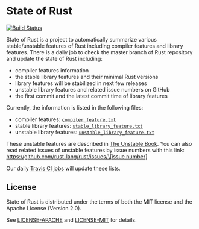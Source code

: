 # State of Rust

[![Build Status](https://travis-ci.com/mssun/state-of-rust.svg?branch=master)](https://travis-ci.com/mssun/state-of-rust)

State of Rust is a project to automatically summarize various stable/unstable
features of Rust including compiler features and library features. There is a
daily job to check the master branch of Rust repository and update the state of
Rust including:

  - compiler features information
  - the stable library features and their minimal Rust versions
  - library features will be stabilized in next few releases
  - unstable library features and related issue numbers on GitHub
  - the first commit and the latest commit time of library features

Currently, the information is listed in the following files:

  - compiler features: [`compiler_feature.txt`](compiler_feature.txt)
  - stable library features: [`stable_library_feature.txt`](stable_library_feature.txt)
  - unstable library features: [`unstable_library_feature.txt`](unstable_library_feature.txt)

These unstable features are described in [The Unstable Book](https://doc.rust-lang.org/nightly/unstable-book/).
You can also read related issues of unstable features by issue numbers with this link:
[https://github.com/rust-lang/rust/issues/\[issue number\]](https://github.com/rust-lang/rust/issues/)

Our daily [Travis CI jobs](https://travis-ci.com/mssun/state-of-rust) will
update these lists.

## License

State of Rust is distributed under the terms of both the MIT license and the Apache
License (Version 2.0).

See [LICENSE-APACHE](LICENSE-APACHE) and [LICENSE-MIT](LICENSE-MIT) for details.
